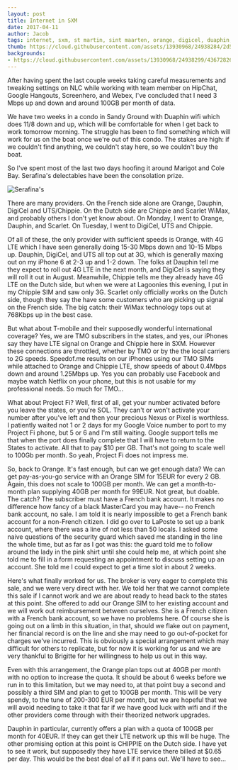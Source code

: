 ```yaml
---
layout: post
title: Internet in SXM
date: 2017-04-11
author: Jacob
tags: internet, sxm, st martin, sint maarten, orange, digicel, duaphin, chippie, scarlet, t-mobile, project fi
thumb: https://cloud.githubusercontent.com/assets/13930968/24938284/2d5778ec-1f04-11e7-9021-f378d0d02032.jpg
backgrounds:
- https://cloud.githubusercontent.com/assets/13930968/24938299/43672826-1f04-11e7-89ce-abe62e1d4844.jpg
---
```


After having spent the last couple weeks taking careful measurements and tweaking settings on NLC while working with team member on HipChat, Google Hangouts, Screenhero, and Webex, I've concluded that I need 3 Mbps up and down and around 100GB per month of data.  

We have two weeks in a condo in Sandy Ground with Duaphin wifi which does 11/8 down and up, which will be comfortable for when I get back to work tomorrow morning.  The struggle has been to find something which will work for us on the boat once we're out of this condo.  The stakes are high:  if we couldn't find anything, we couldn't stay here, so we couldn't buy the boat.  

So I've spent most of the last two days hoofing it around Marigot and Cole Bay.  Serafina's delectables have been the consolation prize.

![Serafina's](https://cloud.githubusercontent.com/assets/13930968/24938270/11ab79ea-1f04-11e7-8afb-bd49211b649a.jpg)

There are many providers.  On the French side alone are Orange, Dauphin, DigiCel and UTS/Chippie.  On the Dutch side are Chippie and Scarlet WiMax, and probably others I don't yet know about.  On Monday, I went to Orange, Dauphin, and Scarlet.  On Tuesday, I went to DigiCel, UTS and Chippie.  

Of all of these, the only provider with sufficient speeds is Orange, with 4G LTE which I have seen generally doing 15-30 Mbps down and 10-15 Mbps up.  Dauphin, DigiCel, and UTS all top out at 3G, which is generally maxing out on my iPhone 6 at 2-3 up and 1-2 down.  The folks at Dauphin tell me they expect to roll out 4G LTE in the next month, and DigiCel is saying they will roll it out in August.  Meanwhile, Chippie tells me they already have 4G LTE on the Dutch side, but when we were at Lagoonies this evening, I put in my Chippie SIM and saw only 3G.  Scarlet only officially works on the Dutch side, though they say the have some customers who are picking up signal on the French side.  The big catch: their WiMax technology tops out at 768Kbps up in the best case.

But what about T-mobile and their supposedly wonderful international coverage?  Yes, we are TMO subscribers in the states, and yes, our iPhones say they have LTE signal on Orange and Chippie here in SXM.  However these connections are throttled, whether by TMO or by the the local carriers to 2G speeds.  Speedof.me results on our iPhones using our TMO SIMs while attached to Orange and Chippie LTE, show speeds of  about 0.4Mbps down and around 1.25Mbps up.  Yes you can probably use Facebook and maybe watch Netflix on your phone, but this is not usable for my professional needs. So much for TMO...

What about Project Fi?  Well, first of all, get your number activated before you leave the states, or you're SOL.  They can't or won't activate your number after you've left and then your precious Nexus or Pixel is worthless.  I patiently waited not 1 or 2 days for my Google Voice number to port to my Project Fi phone, but 5 or 6 and I'm still waiting.  Google support tells me that when the port does finally complete that I will have to return to the States to activate.  All that to pay $10 per GB.  That's not going to scale well to 100Gb per month.  So yeah, Project Fi does not impress me.

So, back to Orange.  It's fast enough, but can we get enough data?  We can get pay-as-you-go service with an Orange SIM for 15EUR for every 2 GB.  Again, this does not scale to 100GB per month.  We can get a month-to-month plan supplying 40GB per month for 99EUR.  Not great, but doable.  The catch?  The subscriber must have a French bank account.  It makes no difference how fancy of a black MasterCard you may have-- no French bank account, no sale.  I am told it is nearly impossible to get a French bank account for a non-French citizen.  I did go over to LaPoste to set up a bank account,  where there was a line of not less than 50 locals.  I asked some naive questions of the security guard which saved me standing in the line the whole time, but as far as I got was this:  the guard told me to follow around the lady in the pink shirt until she could help me, at which point she told me to fill in a form requesting an appointment to discuss setting up an account.  She told me I could expect to get a time slot in about 2 weeks.  

Here's what finally worked for us.  The broker is very eager to complete this sale, and we were very direct with her.  We told her that we cannot complete this sale if I cannot work and we are about ready to head back to the states at this point.  She offered to add our Orange SIM to her existing account and we will work out reimbursement between ourselves.  She is a French citizen with a French bank account, so we have no problems here.  Of course she is going out on a limb in this situation, in that, should we flake out on payment, her financial record is on the line and she may need to go out-of-pocket for charges we've incurred.  This is obviously a special arrangement which may difficult for others to replicate, but for now it is working for us and we are very thankful to Brigitte for her willingness to help us out in this way. 

Even with this arrangement, the Orange plan tops out at 40GB per month with no option to increase the quota.  It should be about 6 weeks before we run in to this limitation, but we may need to, at that point buy a second and possibly a third SIM and plan to get to 100GB per month.  This will be very spendy, to the tune of 200-300 EUR per month, but we are hopeful that we will avoid needing to take it that far if we have good luck with wifi and if the other providers come through with their theorized network upgrades.  

Dauphin in particular, currently offers a plan with a quota of 100GB per month for 40EUR.  If they can get their LTE network up this will be huge.  The other promising option at this point is  CHIPPIE on the Dutch side.  I have yet to see it work, but supposedly they have LTE service there billed at $0.65 per day.  This would be the best deal of all if it pans out.  We'll have to see...
